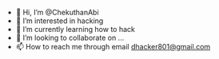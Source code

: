 - 👋 Hi, I’m @ChekuthanAbi
- 👀 I’m interested in hacking
- 🌱 I’m currently learning how to hack
- 💞️ I’m looking to collaborate on ...
- 📫 How to reach me through email
dhacker801@gmail.com

<!---
ChekuthanAbi/ChekuthanAbi is a ✨ special ✨ repository because its `README.md` (this file) appears on your GitHub profile.
You can click the Preview link to take a look at your changes.
--->
